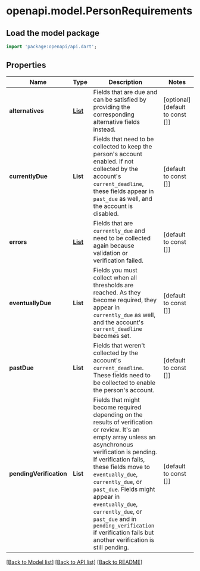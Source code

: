 # openapi.model.PersonRequirements

## Load the model package
```dart
import 'package:openapi/api.dart';
```

## Properties
Name | Type | Description | Notes
------------ | ------------- | ------------- | -------------
**alternatives** | [**List<AccountRequirementsAlternative>**](AccountRequirementsAlternative.md) | Fields that are due and can be satisfied by providing the corresponding alternative fields instead. | [optional] [default to const []]
**currentlyDue** | **List<String>** | Fields that need to be collected to keep the person's account enabled. If not collected by the account's `current_deadline`, these fields appear in `past_due` as well, and the account is disabled. | [default to const []]
**errors** | [**List<AccountRequirementsError>**](AccountRequirementsError.md) | Fields that are `currently_due` and need to be collected again because validation or verification failed. | [default to const []]
**eventuallyDue** | **List<String>** | Fields you must collect when all thresholds are reached. As they become required, they appear in `currently_due` as well, and the account's `current_deadline` becomes set. | [default to const []]
**pastDue** | **List<String>** | Fields that weren't collected by the account's `current_deadline`. These fields need to be collected to enable the person's account. | [default to const []]
**pendingVerification** | **List<String>** | Fields that might become required depending on the results of verification or review. It's an empty array unless an asynchronous verification is pending. If verification fails, these fields move to `eventually_due`, `currently_due`, or `past_due`. Fields might appear in `eventually_due`, `currently_due`, or `past_due` and in `pending_verification` if verification fails but another verification is still pending. | [default to const []]

[[Back to Model list]](../README.md#documentation-for-models) [[Back to API list]](../README.md#documentation-for-api-endpoints) [[Back to README]](../README.md)


